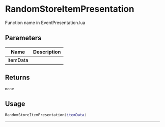 # RandomStoreItemPresentation

Function name in EventPresentation.lua

## Parameters

| Name     | Description |
| -------- | ----------- |
| itemData |             |

## Returns

`none`

## Usage

```lua
RandomStoreItemPresentation(itemData)
```

---
